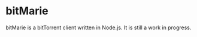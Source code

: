 bitMarie
========

bitMarie is a bitTorrent client written in Node.js.
It is still a work in progress.
